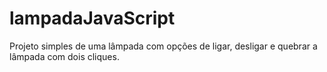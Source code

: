 # lampadaJavaScript
Projeto simples de uma lâmpada com opções de ligar, desligar e quebrar a lâmpada com dois cliques.
